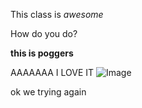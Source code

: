 This class is *awesome*

How do you do?

**this is poggers**


AAAAAAA I LOVE IT
![Image](https://vignette.wikia.nocookie.net/every-universe/images/6/64/Optmus13.png/revision/latest?cb=20170630084242)


ok we trying again